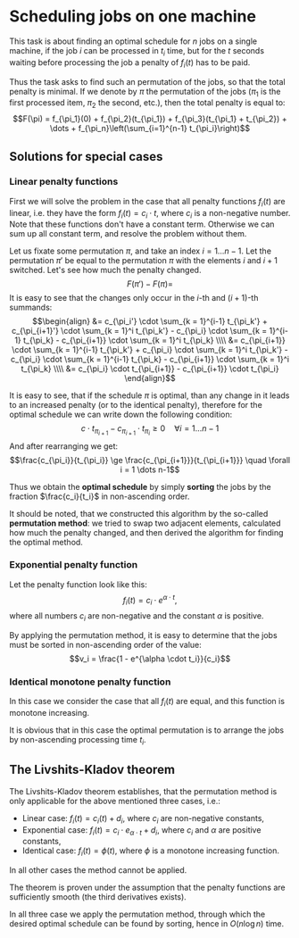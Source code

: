 <!--?title Scheduling jobs on one machine -->
# Scheduling jobs on one machine

This task is about finding an optimal schedule for $n$ jobs on a single machine, if the job $i$ can be processed in $t_i$ time, but for the $t$ seconds waiting before processing the job a penalty of $f_i(t)$ has to be paid.

Thus the task asks to find such an permutation of the jobs, so that the total penalty is minimal.
If we denote by $\pi$ the permutation of the jobs ($\pi_1$ is the first processed item, $\pi_2$ the second, etc.), then the total penalty is equal to:
$$F(\pi) = f_{\pi_1}(0) + f_{\pi_2}(t_{\pi_1}) + f_{\pi_3}(t_{\pi_1} + t_{\pi_2}) + \dots + f_{\pi_n}\left(\sum_{i=1}^{n-1} t_{\pi_i}\right)$$

## Solutions for special cases

### Linear penalty functions

First we will solve the problem in the case that all penalty functions $f_i(t)$ are linear, i.e. they have the form $f_i(t) = c_i \cdot t$, where $c_i$ is a non-negative number.
Note that these functions don't have a constant term.
Otherwise we can sum up all constant term, and resolve the problem without them.

Let us fixate some permutation $\pi$, and take an index $i = 1 \dots n-1$.
Let the permutation $\pi'$ be equal to the permutation $\pi$ with the elements $i$ and $i+1$ switched.
Let's see how much the penalty changed.
$$F(\pi') - F(\pi) =$$
It is easy to see that the changes only occur in the $i$-th and $(i+1)$-th summands:
$$\begin{align}
&= c_{\pi_i'} \cdot \sum_{k = 1}^{i-1} t_{\pi_k'} + c_{\pi_{i+1}'} \cdot \sum_{k = 1}^i t_{\pi_k'} - c_{\pi_i} \cdot \sum_{k = 1}^{i-1} t_{\pi_k} - c_{\pi_{i+1}} \cdot \sum_{k = 1}^i t_{\pi_k} \\\\
&= c_{\pi_{i+1}} \cdot \sum_{k = 1}^{i-1} t_{\pi_k'} + c_{\pi_i} \cdot \sum_{k = 1}^i t_{\pi_k'} - c_{\pi_i} \cdot \sum_{k = 1}^{i-1} t_{\pi_k} - c_{\pi_{i+1}} \cdot \sum_{k = 1}^i t_{\pi_k} \\\\
&= c_{\pi_i} \cdot t_{\pi_{i+1}} - c_{\pi_{i+1}} \cdot t_{\pi_i}
\end{align}$$

It is easy to see, that if the schedule $\pi$ is optimal, than any change in it leads to an increased penalty (or to the identical penalty), therefore for the optimal schedule we can write down the following condition:
$$c \cdot t_{\pi_{i+1}} - c_{\pi_{i+1}} \cdot t_{\pi_i} \ge 0 \quad \forall i = 1 \dots n-1$$
And after rearranging we get:
$$\frac{c_{\pi_i}}{t_{\pi_i}} \ge \frac{c_{\pi_{i+1}}}{t_{\pi_{i+1}}} \quad \forall i = 1 \dots n-1$$

Thus we obtain the **optimal schedule** by simply **sorting** the jobs by the fraction $\frac{c_i}{t_i}$ in non-ascending order.

It should be noted, that we constructed this algorithm by the so-called **permutation method**:
we tried to swap two adjacent elements, calculated how much the penalty changed, and then derived the algorithm for finding the optimal method.

### Exponential penalty function

Let the penalty function look like this:
$$f_i(t) = c_i \cdot e^{\alpha \cdot t},$$
where all numbers $c_i$ are non-negative and the constant $\alpha$ is positive.

By applying the permutation method, it is easy to determine that the jobs must be sorted in non-ascending order of the value:
$$v_i = \frac{1 - e^{\alpha \cdot t_i}}{c_i}$$

### Identical monotone penalty function

In this case we consider the case that all $f_i(t)$ are equal, and this function is monotone increasing.

It is obvious that in this case the optimal permutation is to arrange the jobs by non-ascending processing time $t_i$.

## The Livshits-Kladov theorem

The Livshits-Kladov theorem establishes, that the permutation method is only applicable for the above mentioned three cases, i.e.:

- Linear case: $f_i(t) = c_i(t) + d_i$, where $c_i$ are non-negative constants,
- Exponential case: $f_i(t) = c_i \cdot e_{\alpha \cdot t} + d_i$, where $c_i$ and $\alpha$ are positive constants,
- Identical case: $f_i(t) = \phi(t)$, where $\phi$ is a monotone increasing function.

In all other cases the method cannot be applied.

The theorem is proven under the assumption that the penalty functions are sufficiently smooth (the third derivatives exists).

In all three case we apply the permutation method, through which the desired optimal schedule can be found by sorting, hence in $O(n \log n)$ time.
